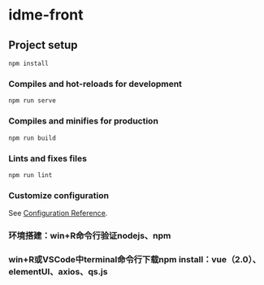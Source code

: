 # idme-front

## Project setup
```
npm install
```

### Compiles and hot-reloads for development
```
npm run serve
```

### Compiles and minifies for production
```
npm run build
```

### Lints and fixes files
```
npm run lint
```

### Customize configuration
See [Configuration Reference](https://cli.vuejs.org/config/).

### 环境搭建：win+R命令行验证nodejs、npm
### win+R或VSCode中terminal命令行下载npm install：vue（2.0）、elementUI、axios、qs.js